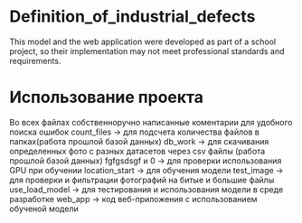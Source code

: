# Definition_of_industrial_defects
This model and the web application were developed as part of a school project, so their implementation may not meet professional standards and requirements.
# Использование проекта
Во всех файлах собственноручно написанные коментарии для удобного поиска ошибок
count_files -> для подсчета количества файлов в папках(работа прошлой базой данных)
db_work -> для скачивания определенных фото с разных датасетов через csv файлы (работа прошлой базой данных)
fgfgsdsgf и 0 -> для проверки использования GPU при обучении
location_start -> для обучения модели
test_image -> для проверки и фильтрации фотографий на битые и большие файлы
use_load_model -> для тестирования и использования модели в среде разработке
web_app -> код веб-приложения с использованием обученой модели
